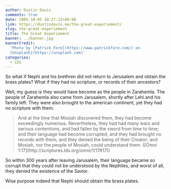 ```yaml
---
author: Dustin Davis
comments: true
date: 2005-10-05 10:27:22+00:00
link: https://dustindavis.me/the-great-experiement/
slug: the-great-experiement
title: The Great Experiement
banner: ../banner.jpg
bannerCredit:
  'Photo by [Patrick Fore](https://www.patrickfore.com/) on
  [Unsplash](https://unsplash.com)'
categories:
  - LDS
---
```


So what if Nephi and his brethren did not return to Jerusalem and obtain the
brass plates? What if they had no scripture, or records of their ancestors?

Well, my guess is they would have become as the people in Zarahemla. The people
of Zarahemla also came from Jarusalem, shortly after Lehi and his family left.
They were also brought to the american continent, yet they had no scripture with
them.

<blockquote>And at the time that Mosiah discovered them, they had become exceedingly numerous. Nevertheless, they had had many wars and serious contentions, and had fallen by the sword from time to time; and their language had become corrupted; and they had brought no records with them; and they denied the being of their Creator; and Mosiah, nor the people of Mosiah, could understand them. ([Omni 1:17](http://scriptures.lds.org/omni/1/17#17))</blockquote>

So within 300 years after leaving Jarusalem, their language became so corrupt
that they could not be understood by the Nephites, and worst of all, they denied
the existence of the Savior.

Wise purpose indeed that Nephi should obtain the brass plates.
